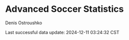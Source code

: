 # Advanced Soccer Statistics
Denis Ostroushko

<!-- gfm -->

Last successful data update: 2024-12-11 03:24:32 CST
